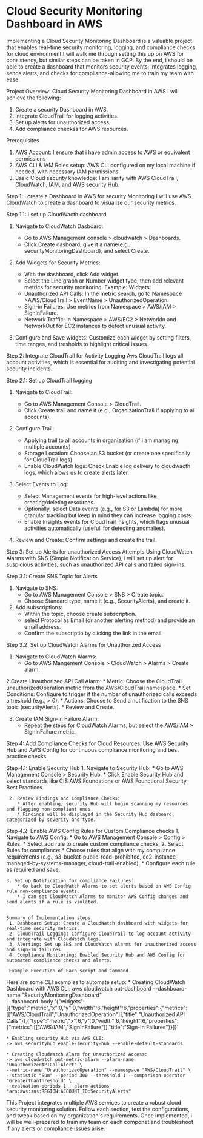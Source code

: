 # Cloud Security Monitoring Dashboard in AWS
Implementing a Cloud Security Monitoring Dashboard is a valuable project that enables real-time security monitoring, logging, and compliance checks for cloud environment.I will walk me through setting this up on AWS for consistency, but similar steps can be taken in GCP. By the end, i should be able to create a dashboard that monitors security events, integrates logging, sends alerts, and checks for compliance-allowing me to train my team with ease.


Project Overview: Cloud Security Monitoring Dashboard in AWS
I will achieve the following:
 1. Create a security Dashboard in AWS.
 2. Integrate CloudTrail for logging activities.
 3. Set up alerts for unauthorized access.
 4. Add compliance checkss for AWS resources.

Prerequisites
 1. AWS Account: I ensure that i have admin access to AWS or equivalent permissions
 2. AWS CLI & IAM Roles setup: AWS CLI configured on my local machine if needed, with necessary IAM permissions.
 3. Basic Cloud security knowledge: Familiarity with AWS CloudTrail, CloudWatch, IAM, and AWS security Hub.

Step 1: I create a Dashboard in AWS for security Monitoring
I will use AWS CloudWatch to create a dashboard to visualize our security metrics.

Step 1.1: I set up CloudWacth dashboard
1. Navigate to CloudWatch Dasboard:
   * Go to AWS Management console > cloudwatch > Dashboards.
   * Click Create dasboard, give it a name(e.g., securityMonitoringDashboard), and select Create.

2. Add Widgets for Security Metrics:
   * With the dashboard, click Add widget.
   * Select the Line graph or Number widget type, then add relevant metrics for security monitoring.
     Example: Widgets:
   * Unauthorized API Calls: In the metric search, go to Namespace >AWS/CloudTrail > EventName > UnauthorizedOperation.
   * Sign-in Failures: Use metrics from Namespace > AWS/IAM > SignInFailure.
   * Network Traffic: In Namespace > AWS/EC2 > NetworkIn and NetworkOut for EC2 instances to detect unusual activity.

  3. Configure and Save widgets: Customize each widget by setting filters, time ranges, and tresholds to highlight critical issues.

Step 2: Integrate CloudTrail for Activity Logging
Aws CloudTrail logs all account activities, which is essential for auditing and investigating potential security incidents.

Step 2.1: Set up CloudTrail logging
 1. Navigate to CloudTrail:
    * Go to AWS Management Console > CloudTrail.
    * Click Create trail and name it (e.g., OrganizationTrail if applying to all accounts).

 2. Configure Trail:
    * Applying trail to all accounts in organization (if i am managing multiple accounts)
    * Storage Location: Choose an S3 bucket (or create one specifically for CloudTrail logs).
    * Enable CloudWatch logs: Check Enable log delivery to cloudwacth logs, which alows us to create alerts later.

3. Select Events to Log:
   * Select Management events for high-level actions like creating/deleting resources.
   * Optionally, select Data events (e.g., for S3 or Lambda) for more granular tracking but keep in mind they can increase logging costs.
   * Enable Insights events for CloudTrail insights, which flags unusual activities automatically (usefull for detecting anomalies).

4. Review and Create: Confirm settings and create the trail.

Step 3: Set up Alerts for unauthorized Access Attempts
Using CloudWatch Alarms with SNS (Simple Notification Service), i will set up alert for suspicious activities, such as unauthorized API calls and failed sign-ins.

Step 3.1: Create SNS Topic for Alerts
   1. Navigate to SNS:
      * Go to AWS Management Console > SNS > Create topic.
      * Choose Standard type, name it (e.g., SecurityAlerts), and create it.
   2. Add subscriptions:
      * Within the topic, choose create subscription.
      * select Protocol as Email (or another alerting method) and provide an email address.
      * Confirm the subscriptio by clicking the link in the email.

  Step 3.2: Set up CloudWatch Alarms for Unauthorized Access
   1. Navigate to CloudWatch Alarms:
      * Go to AWS Mangement Console > CloudWatch > Alarms > Create alarm.

   2.Create Unauthorized API Call Alarm:
      * Metric: Choose the CloudTrail unauthorizedOperation metric from the AWS/CloudTrail namespace.
      * Set Conditions: Configure to trigger if the number of unauthorized calls exceeds a treshold (e.g., > 0).
      * Actions: Choose to Send a notification to the SNS topic (securityAlerts).
      * Review and Create.

  3. Create IAM Sign-in Failure Alarm:
      * Repeat the steps for CloudWatch Alarms, but select the AWS/IAM > SignInFailure metric.

  Step 4: Add Compliance Checks for Cloud Resources.
  Use AWS Security Hub and AWS Config for continuous compliance monitoring and best practice checks.

  Step 4.1: Enable Security Hub
     1. Navigate to Security Hub:
        * Go to AWS Management Console > Security Hub.
        * Click Enable Security Hub and select standards like CIS AWS Foundations or AWS Founctional Security Best Practices.

     2. Review Findings and Compliance Checks:
        * After enabling, security Hub will begin scanning my resources and flagging non-compliant ones.
        * Findings will be displayed in the Security Hub dasboard, categorized by severity and type.

  Step 4.2: Enable AWS Config Rules for Custom Compliance checks
    1. Navigate to AWS Config:
        * Go to AWS Management Console > Config > Rules.
        * Select add rule to create custom compliance checks.
    2. Select Rules for compliance:
        * Choose rules that align with my compliance requirements (e.g., s3-bucket-public-read-prohibited, ec2-instance-managed-by-systems-manager, cloud-trail-enabled).
        * Configure each rule as required and save.

    3. Set up Notification for compliance Failures:
        * Go back to CloudWatch Alarms to set alerts based on AWS Config rule non-compliance events.
        * I can set CloudWatch Alarms to monitor AWS Config changes and send alerts if a rule is violated.


    Summary of Implementation steps
     1. Dashboard Setup: Create a CloudWatch dashboard with widgets for real-time security metrics.
     2. CloudTrail Logging: Configure CloudTrail to log account activity and integrate with CloudWatch logs.
     3. Alerting: Set up SNS and CloudWatch Alarms for unauthorized access and sign-in failures.
     4. Compliance Monitoring: Enabled Security Hub and AWS Config for automated compliance checks and alerts.

     Example Execution of Each script and Command
Here are some CLI examples to automate setup:
    * Creating CloudWatch Dashboard with AWS CLI:
    aws cloudwatch put-dashboard --dashboard-name "SecurityMonitoringDashboard" \
    --dashboard-body '{"widgets":[{"type":"metric","x":0,"y":0,"width":6,"height":6,"properties":{"metrics":[["AWS/CloudTrail","UnauthorizedOperation"]],"title":"Unauthorized API Calls"}},{"type":"metric","x":6,"y":0,"width":6,"height":6,"properties":{"metrics":[["AWS/IAM","SignInFailure"]],"title":"Sign-In Failures"}}]}'


    * Enabling security Hub via AWS CLI:
    -> aws securityhub enable-security-hub --enable-default-standards

    * Creating CloudWatch Alarm for Unauthorized Access:
    -> aws cloudwatch put-metric-alarm --alarm-name "UnauthorizedAPICallAlert" \
    --metric-name "UnauthorizedOperation" --namespace "AWS/CloudTrail" \
    --statistic "Sum" --period 300 --threshold 1 --comparison-operator "GreaterThanThreshold" \
    --evaluation-periods 1 --alarm-actions "arn:aws:sns:REGION:ACCOUNT_ID:SecurityAlerts"

This Project integrates multiple AWS services to create a robust cloud security monitoring solution. Follow each section, test the configurations, and tweak based on my organization's requirements. Once implemented, i will be well-prepared to train my team on each componet and troubleshoot if any alerts or compliance issues arise.
     
